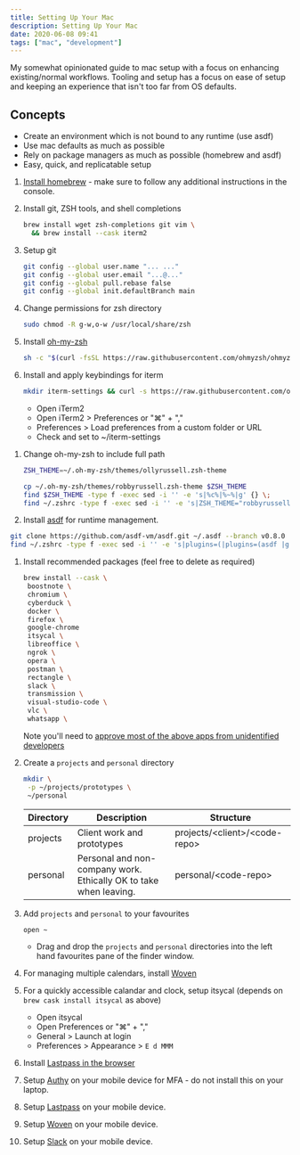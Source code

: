 ```yaml
---
title: Setting Up Your Mac
description: Setting Up Your Mac
date: 2020-06-08 09:41
tags: ["mac", "development"]
---
```


My somewhat opinionated guide to mac setup with a focus on enhancing existing/normal workflows. Tooling and setup has a focus on ease of setup and keeping an experience that isn't too far from OS defaults.

## Concepts

- Create an environment which is not bound to any runtime (use asdf)
- Use mac defaults as much as possible
- Rely on package managers as much as possible (homebrew and asdf)
- Easy, quick, and replicatable setup

1. [Install homebrew](https://brew.sh/) - make sure to follow any additional instructions in the console.
1. Install git, ZSH tools, and shell completions

   ```bash
   brew install wget zsh-completions git vim \
     && brew install --cask iterm2
   ```

1. Setup git

    ```bash
    git config --global user.name "... ..."
    git config --global user.email "...@..."
    git config --global pull.rebase false
    git config --global init.defaultBranch main
    ```

1. Change permissions for zsh directory

   ```bash
   sudo chmod -R g-w,o-w /usr/local/share/zsh
   ```

1. Install [oh-my-zsh](https://github.com/ohmyzsh/ohmyzsh)

   ```bash
   sh -c "$(curl -fsSL https://raw.githubusercontent.com/ohmyzsh/ohmyzsh/master/tools/install.sh)"
   ```

1. Install and apply keybindings for iterm

   ```bash
   mkdir iterm-settings && curl -s https://raw.githubusercontent.com/olmesm/setup-mac/master/iterm-keybindings/com.googlecode.iterm2.plist | sed -e 's|%%HOME%%|'"${HOME}"'|g' > ~/iterm-settings/com.googlecode.iterm2.plist
   ```

   - Open iTerm2
   - Open iTerm2 > Preferences or "⌘" + ","
   - Preferences > Load preferences from a custom folder or URL
   - Check and set to ~/iterm-settings

1) Change oh-my-zsh to include full path

   ```bash
   ZSH_THEME=~/.oh-my-zsh/themes/ollyrussell.zsh-theme

   cp ~/.oh-my-zsh/themes/robbyrussell.zsh-theme $ZSH_THEME
   find $ZSH_THEME -type f -exec sed -i '' -e 's|%c%|%~%|g' {} \;
   find ~/.zshrc -type f -exec sed -i '' -e 's|ZSH_THEME="robbyrussell"|ZSH_THEME="ollyrussell"|g' {} \;
   ```

1) Install [asdf](https://asdf-vm.com/#/core-manage-asdf) for runtime management.

  ```bash
  git clone https://github.com/asdf-vm/asdf.git ~/.asdf --branch v0.8.0
  find ~/.zshrc -type f -exec sed -i '' -e 's|plugins=(|plugins=(asdf |g' {} \;
  ```

1) Install recommended packages (feel free to delete as required)

   ```bash
   brew install --cask \
    boostnote \
    chromium \
    cyberduck \
    docker \
    firefox \
    google-chrome
    itsycal \
    libreoffice \
    ngrok \
    opera \
    postman \
    rectangle \
    slack \
    transmission \
    visual-studio-code \
    vlc \
    whatsapp \
   ```

   Note you'll need to [approve most of the above apps from unidentified developers](https://support.apple.com/en-gb/guide/mac-help/mh40616/mac)

1) Create a `projects` and `personal` directory

   ```bash
   mkdir \
    -p ~/projects/prototypes \
    ~/personal
   ```

   | Directory | Description                                                       | Structure                                 |
   | --------- | ----------------------------------------------------------------- | ----------------------------------------- |
   | projects  | Client work and prototypes                                        | projects/&lt;client&gt;/&lt;code-repo&gt; |
   | personal  | Personal and non-company work. Ethically OK to take when leaving. | personal/&lt;code-repo&gt;                |

1) Add `projects` and `personal` to your favourites

   ```bash
   open ~
   ```

   - Drag and drop the `projects` and `personal` directories into the left hand favourites pane of the finder window.

1) For managing multiple calendars, install [Woven](https://woven.com/)

1) For a quickly accessible calandar and clock, setup itsycal (depends on `brew cask install itsycal` as above)

   - Open itsycal
   - Open Preferences or "⌘" + ","
   - General > Launch at login
   - Preferences > Appearance > `E d MMM`

1) Install [Lastpass in the browser](https://lastpass.com/misc_download2.php)

1) Setup [Authy](https://apps.apple.com/us/app/authy/id494168017) on your mobile device for MFA - do not install this on your laptop.

1) Setup [Lastpass](https://apps.apple.com/gb/app/lastpass-password-manager/id324613447) on your mobile device.

1) Setup [Woven](https://apps.apple.com/us/app/woven-calendar/id1439635218) on your mobile device.

1) Setup [Slack](https://apps.apple.com/gb/app/slack/id618783545) on your mobile device.
